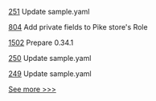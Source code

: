 
[251](https://github.com/hyperledger-labs/blockchain-carbon-accounting/pull/251) Update sample.yaml

[804](https://github.com/hyperledger/grid/pull/804) Add private fields to Pike store's Role

[1502](https://github.com/hyperledger/burrow/pull/1502) Prepare 0.34.1

[250](https://github.com/hyperledger-labs/blockchain-carbon-accounting/pull/250) Update sample.yaml

[249](https://github.com/hyperledger-labs/blockchain-carbon-accounting/pull/249) Update sample.yaml


[See more >>>](https://start-here.hyperledger.org/pull-requests)
